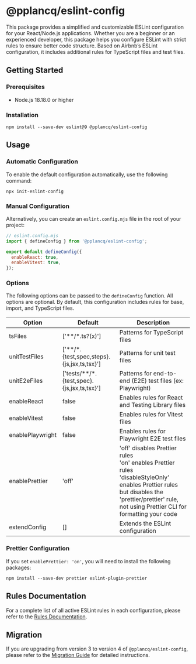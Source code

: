 # @pplancq/eslint-config

This package provides a simplified and customizable ESLint configuration for your React/Node.js applications. Whether you are a beginner or an experienced developer, this package helps you configure ESLint with strict rules to ensure better code structure. Based on Airbnb’s ESLint configuration, it includes additional rules for TypeScript files and test files.

## Getting Started

### Prerequisites

- Node.js 18.18.0 or higher

### Installation

```shell
npm install --save-dev eslint@9 @pplancq/eslint-config
```

## Usage

### Automatic Configuration

To enable the default configuration automatically, use the following command:

```shell
npx init-eslint-config
```

### Manual Configuration

Alternatively, you can create an `eslint.config.mjs` file in the root of your project:

```javascript
// eslint.config.mjs
import { defineConfig } from '@pplancq/eslint-config';

export default defineConfig({
  enableReact: true,
  enableVitest: true,
});
```

### Options

The following options can be passed to the `defineConfig` function. All options are optional. By default, this configuration includes rules for base, import, and TypeScript files.

| Option           | Default                                    | Description                                                                                                                                                                                            |
| ---------------- | ------------------------------------------ | ------------------------------------------------------------------------------------------------------------------------------------------------------------------------------------------------------ |
| tsFiles          | ['**/*.ts?(x)']                            | Patterns for TypeScript files                                                                                                                                                                          |
| unitTestFiles    | ['**/*.{test,spec,steps}.{js,jsx,ts,tsx}'] | Patterns for unit test files                                                                                                                                                                           |
| unitE2eFiles     | ['tests/**/*.{test,spec}.{js,jsx,ts,tsx}'] | Patterns for end-to-end (E2E) test files (ex: Playwright)                                                                                                                                              |
| enableReact      | false                                      | Enables rules for React and Testing Library files                                                                                                                                                      |
| enableVitest     | false                                      | Enables rules for Vitest files                                                                                                                                                                         |
| enablePlaywright | false                                      | Enables rules for Playwright E2E test files                                                                                                                                                            |
| enablePrettier   | 'off'                                      | 'off' disables Prettier rules<br/>'on' enables Prettier rules<br/>'disableStyleOnly' enables Prettier rules but disables the 'prettier/prettier' rule, not using Prettier CLI for formatting your code |
| extendConfig     | []                                         | Extends the ESLint configuration                                                                                                                                                                       |

### Prettier Configuration

If you set `enablePrettier: 'on'`, you will need to install the following packages:

```shell
npm install --save-dev prettier eslint-plugin-prettier
```

## Rules Documentation

For a complete list of all active ESLint rules in each configuration, please refer to the [Rules Documentation](./docs/rules.md).

## Migration

If you are upgrading from version 3 to version 4 of `@pplancq/eslint-config`, please refer to the [Migration Guide](./MIGRATION.md#migration-guide-pplancqeslint-config-v3-to-v4) for detailed instructions.
